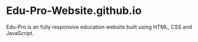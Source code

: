 # Edu-Pro-Website.github.io
Edu-Pro is an fully responsive education website built using HTML, CSS and JavaScript.
